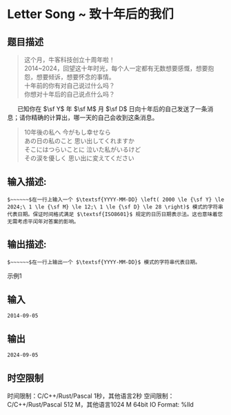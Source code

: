 # Letter Song ~ 致十年后的我们

## 题目描述

> 这个月，牛客科技创立十周年啦！  
>  2014~2024，回望这十年时光，每个人一定都有无数想要感慨，想要抱怨，想要倾诉，想要怀念的事情。  
>  十年前的你有对自己说过什么吗？  
>  你想对十年后的自己说点什么吗？ 

$~~~~~~$已知你在 $\sf Y$ 年 $\sf M$ 月 $\sf D$ 日向十年后的自己发送了一条消息；请你精确的计算出，哪一天的自己会收到这条消息。  


> 10年後の私へ 今がもし幸せなら  
>  あの日の私のこと 思い出してくれますか  
>  そこにはつらいことに 泣いた私がいるけど  
>  その涙を優しく 思い出に変えてください 

## 输入描述:
    
    
    $~~~~~~$在一行上输入一个 $\textsf{YYYY-MM-DD} \left( 2000 \le {\sf Y} \le 2024;\ 1 \le {\sf M} \le 12;\ 1 \le {\sf D} \le 28 \right)$ 模式的字符串代表日期。保证时间格式满足 $\textsf{ISO8601}$ 规定的日历日期表示法。这也意味着您无需考虑平闰年对答案的影响。

## 输出描述:
    
    
    $~~~~~~$在一行上输出一个 $\textsf{YYYY-MM-DD}$ 模式的字符串代表日期。

示例1 

## 输入
    
    
    2014-09-05

## 输出
    
    
    2024-09-05


## 时空限制

时间限制：C/C++/Rust/Pascal 1秒，其他语言2秒
空间限制：C/C++/Rust/Pascal 512 M，其他语言1024 M
64bit IO Format: %lld